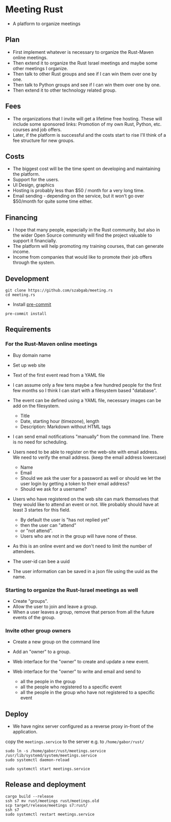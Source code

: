 # Meeting Rust


* A platform to organize meetings


## Plan

* First implement whatever is necessary to organize the Rust-Maven online meetings.
* Then extend it to organize the Rust Israel meetings and maybe some other meetings I organize.
* Then talk to other Rust groups and see if I can win them over one by one.
* Then talk to Python groups and see if I can win them over one by one.
* Then extend it to other technology related group.

## Fees

* The organizations that I invite will get a lifetime free hosting. These will include some sponsored links: Promotion of my own Rust, Python, etc. courses and job offers.
* Later, if the platform is successful and the costs start to rise I'll think of a fee structure for new groups.

## Costs

* The biggest cost will be the time spent on developing and maintaining the platform.
* Support for the users.
* UI Design, graphics
* Hosting is probably less than $50 / month for a very long time.
* Email sending - depending on the service, but it won't go over $50/month for quite some time either.

## Financing

* I hope that many people, especially in the Rust community, but also in the wider Open Source community will find the project valuable to support it financially.
* The platform will help promoting my training courses, that can generate income.
* Income from companies that would like to promote their job offers through the system.

## Development


```
git clone https://github.com/szabgab/meeting.rs
cd meeting.rs
```

* Install [pre-commit](https://pre-commit.com/)

```
pre-commit install
```

## Requirements

### For the Rust-Maven online meetings

* Buy domain name
* Set up web site
* Text of the first event read from a YAML file


* I can assume only a few tens maybe a few hundred people for the first few months so I think I can start with a filesystem based "database".

* The event can be defined using a YAML file, necessary images can be add on the filesystem.
    * Title
    * Date, starting hour (timezone), length
    * Description: Markdown without HTML tags
* I can send email notifications "manually" from the command line. There is no need for scheduling.
* Users need to be able to register on the web-site with email address. We need to verify the email address. (keep the email address lowercase)
    * Name
    * Email
    * Should we ask the user for a password as well or should we let the user login by getting a token to their email address?
    * Should we ask for a username?
* Users who have registered on the web site can mark themselves that they would like to attend an event or not. We probably should have at least 3 startes for this field.
    * By default the user is "has not replied yet"
    * then the user can "attend"
    * or "not attend".
    * Users who are not in the group will have none of these.
* As this is an online event and we don't need to limit the number of attendees.

* The user-id can bee a uuid
* The user information can be saved in a json file using the uuid as the name.


### Starting to organize the Rust-Israel meetings as well

* Create "groups".
* Allow the user to join and leave a group.
* When a user leaves a group, remove that person from all the future events of the group.


### Invite other group owners

* Create a new group on the command line
* Add an "owner" to a group.

* Web interface for the "owner" to create and update a new event.
* Web interface for the "owner" to write and email and send to
    * all the people in the group
    * all the people who registered to a specific event
    * all the people in the group who have not registered to a specific event



## Deploy

* We have nginx server configured as a reverse proxy in-front of the application.


copy the `meetings.service` to the server e.g. to `/home/gabor/rust/`

```
sudo ln -s /home/gabor/rust/meetings.service /usr/lib/systemd/system/meetings.service
sudo systemctl daemon-reload

sudo systemctl start meetings.service
```


## Release and deployment

```
cargo build --release
ssh s7 mv rust/meetings rust/meetings.old
scp target/release/meetings s7:rust/
ssh s7
sudo systemctl restart meetings.service

```